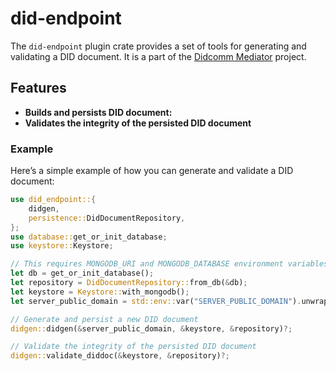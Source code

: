 # did-endpoint

The `did-endpoint` plugin crate provides a set of tools for generating and validating a DID document. It is a part of the [Didcomm Mediator](https://github.com/adorsys/didcomm-mediator-rs/) project.

## Features

- **Builds and persists DID document:**
- **Validates the integrity of the persisted DID document**

### Example

Here’s a simple example of how you can generate and validate a DID document:

```rust
use did_endpoint::{
    didgen,
    persistence::DidDocumentRepository,
};
use database::get_or_init_database;
use keystore::Keystore;

// This requires MONGODB_URI and MONGODB_DATABASE environment variables to be set.
let db = get_or_init_database();
let repository = DidDocumentRepository::from_db(&db);
let keystore = Keystore::with_mongodb();
let server_public_domain = std::env::var("SERVER_PUBLIC_DOMAIN").unwrap();

// Generate and persist a new DID document
didgen::didgen(&server_public_domain, &keystore, &repository)?;

// Validate the integrity of the persisted DID document
didgen::validate_diddoc(&keystore, &repository)?;
```
